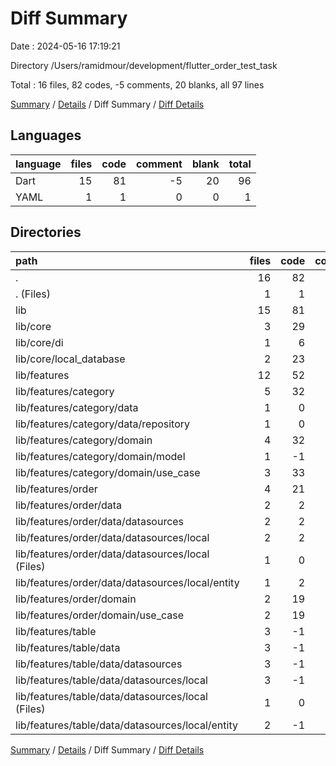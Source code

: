 # Diff Summary

Date : 2024-05-16 17:19:21

Directory /Users/ramidmour/development/flutter_order_test_task

Total : 16 files,  82 codes, -5 comments, 20 blanks, all 97 lines

[Summary](results.md) / [Details](details.md) / Diff Summary / [Diff Details](diff-details.md)

## Languages
| language | files | code | comment | blank | total |
| :--- | ---: | ---: | ---: | ---: | ---: |
| Dart | 15 | 81 | -5 | 20 | 96 |
| YAML | 1 | 1 | 0 | 0 | 1 |

## Directories
| path | files | code | comment | blank | total |
| :--- | ---: | ---: | ---: | ---: | ---: |
| . | 16 | 82 | -5 | 20 | 97 |
| . (Files) | 1 | 1 | 0 | 0 | 1 |
| lib | 15 | 81 | -5 | 20 | 96 |
| lib/core | 3 | 29 | 0 | 6 | 35 |
| lib/core/di | 1 | 6 | 0 | 3 | 9 |
| lib/core/local_database | 2 | 23 | 0 | 3 | 26 |
| lib/features | 12 | 52 | -5 | 14 | 61 |
| lib/features/category | 5 | 32 | -1 | 8 | 39 |
| lib/features/category/data | 1 | 0 | -1 | 0 | -1 |
| lib/features/category/data/repository | 1 | 0 | -1 | 0 | -1 |
| lib/features/category/domain | 4 | 32 | 0 | 8 | 40 |
| lib/features/category/domain/model | 1 | -1 | 0 | -1 | -2 |
| lib/features/category/domain/use_case | 3 | 33 | 0 | 9 | 42 |
| lib/features/order | 4 | 21 | -1 | 7 | 27 |
| lib/features/order/data | 2 | 2 | -1 | 1 | 2 |
| lib/features/order/data/datasources | 2 | 2 | -1 | 1 | 2 |
| lib/features/order/data/datasources/local | 2 | 2 | -1 | 1 | 2 |
| lib/features/order/data/datasources/local (Files) | 1 | 0 | -1 | 0 | -1 |
| lib/features/order/data/datasources/local/entity | 1 | 2 | 0 | 1 | 3 |
| lib/features/order/domain | 2 | 19 | 0 | 6 | 25 |
| lib/features/order/domain/use_case | 2 | 19 | 0 | 6 | 25 |
| lib/features/table | 3 | -1 | -3 | -1 | -5 |
| lib/features/table/data | 3 | -1 | -3 | -1 | -5 |
| lib/features/table/data/datasources | 3 | -1 | -3 | -1 | -5 |
| lib/features/table/data/datasources/local | 3 | -1 | -3 | -1 | -5 |
| lib/features/table/data/datasources/local (Files) | 1 | 0 | -1 | 0 | -1 |
| lib/features/table/data/datasources/local/entity | 2 | -1 | -2 | -1 | -4 |

[Summary](results.md) / [Details](details.md) / Diff Summary / [Diff Details](diff-details.md)